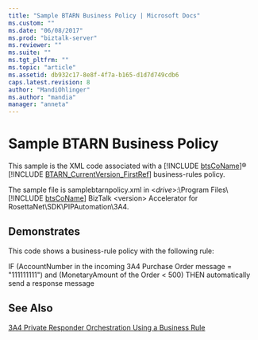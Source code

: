 ```yaml
---
title: "Sample BTARN Business Policy | Microsoft Docs"
ms.custom: ""
ms.date: "06/08/2017"
ms.prod: "biztalk-server"
ms.reviewer: ""
ms.suite: ""
ms.tgt_pltfrm: ""
ms.topic: "article"
ms.assetid: db932c17-8e8f-4f7a-b165-d1d7d749cdb6
caps.latest.revision: 8
author: "MandiOhlinger"
ms.author: "mandia"
manager: "anneta"
---
```

# Sample BTARN Business Policy
This sample is the XML code associated with a [!INCLUDE [btsCoName](../../includes/btsconame-md.md)]® [!INCLUDE [BTARN_CurrentVersion_FirstRef](../../includes/btarn-currentversion-firstref-md.md)] business-rules policy.  
  
 The sample file is samplebtarnpolicy.xml in \<<em>drive</em>\>:\Program Files\\[!INCLUDE [btsCoName](../../includes/btsconame-md.md)] BizTalk \<version\> Accelerator for RosettaNet\SDK\PIPAutomation\3A4.  
  
## Demonstrates  
 This code shows a business-rule policy with the following rule:  
  
 IF (AccountNumber in the incoming 3A4 Purchase Order message = "111111111") and (MonetaryAmount of the Order < 500) THEN automatically send a response message  
  
## See Also  
 [3A4 Private Responder Orchestration Using a Business Rule](../../adapters-and-accelerators/accelerator-rosettanet/3a4-private-responder-orchestration-using-a-business-rule.md)